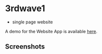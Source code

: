 # 3rdwave1

- single page website

A demo for the Website App is available [here](https://cloud.githubusercontent.com/assets/4953205/13772999/116e810a-ead2-11e5-9160-f0c0d90d0ffe.png).

## Screenshots
